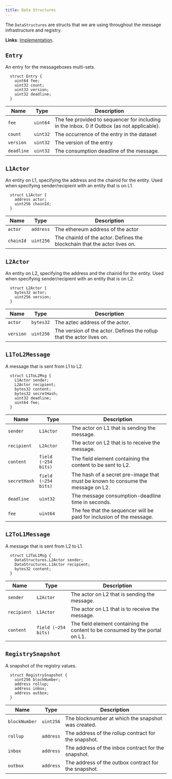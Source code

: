 ```yaml
---
title: Data Structures
---
```


The `DataStructures` are structs that we are using throughout the message infrastructure and registry.

**Links**: [Implementation](https://github.com/AztecProtocol/aztec-packages/blob/master/l1-contracts/src/core/libraries/DataStructures.sol).

## `Entry`

An entry for the messageboxes multi-sets. 

```solidity title="DataStructures.sol"
  struct Entry {
    uint64 fee;
    uint32 count;
    uint32 version;
    uint32 deadline;
  }
```

| Name           | Type    | Description |
| -------------- | ------- | ----------- |
| `fee`          | `uint64` | The fee provided to sequencer for including in the inbox. 0 if Outbox (as not applicable). |
| `count`        | `uint32` | The occurrence of the entry in the dataset |
| `version`      | `uint32` | The version of the entry |
| `deadline`     | `uint32` | The consumption deadline of the message. |


## `L1Actor`

An entity on L1, specifying the address and the chainid for the entity. Used when specifying sender/recipient with an entity that is on L1.

```solidity title="DataStructures.sol"
  struct L1Actor {
    address actor;
    uint256 chainId;
  }
```

| Name           | Type    | Description |
| -------------- | ------- | ----------- |
| `actor`          | `address` | The ethereum address of the actor |
| `chainId`        | `uint256` | The chainId of the actor. Defines the blockchain that the actor lives on. |


## `L2Actor`

An entity on L2, specifying the address and the chainid for the entity. Used when specifying sender/recipient with an entity that is on L2.

```solidity title="DataStructures.sol"
  struct L2Actor {
    bytes32 actor;
    uint256 version;
  }
```

| Name           | Type    | Description |
| -------------- | ------- | ----------- |
| `actor`          | `bytes32` | The aztec address of the actor. |
| `version`        | `uint256` | The version of the actor. Defines the rollup that the actor lives on. |

## `L1ToL2Message`

A message that is sent from L1 to L2.

```solidity title="DataStructures.sol"
  struct L1ToL2Msg {
    L1Actor sender;
    L2Actor recipient;
    bytes32 content;
    bytes32 secretHash;
    uint32 deadline;
    uint64 fee;
  }
```

| Name           | Type    | Description |
| -------------- | ------- | ----------- |
| `sender`          | `L1Actor` | The actor on L1 that is sending the message. |
| `recipient`        | `L2Actor` | The actor on L2 that is to receive the message. |
| `content`        | `field (~254 bits)` | The field element containing the content to be sent to L2. |
| `secretHash`        | `field (~254 bits)` | The hash of a secret pre-image that must be known to consume the message on L2. |
| `deadline`        | `uint32` | The message consumption-deadline time in seconds. |
| `fee`        | `uint64` | The fee that the sequencer will be paid for inclusion of the message. |

## `L2ToL1Message`

A message that is sent from L2 to L1.

```solidity title="DataStructures.sol"
  struct L2ToL1Msg {
    DataStructures.L2Actor sender;
    DataStructures.L1Actor recipient;
    bytes32 content;
  }
```

| Name           | Type    | Description |
| -------------- | ------- | ----------- |
| `sender`          | `L2Actor` | The actor on L2 that is sending the message. |
| `recipient`        | `L1Actor` | The actor on L1 that is to receive the message. |
| `content`        | `field (~254 bits)` | The field element containing the content to be consumed by the portal on L1. |

## `RegistrySnapshot`

A snapshot of the registry values.

```solidity title="DataStructures.sol"
  struct RegistrySnapshot {
    uint256 blockNumber;
    address rollup;
    address inbox;
    address outbox;
  }
```

| Name           | Type    | Description |
| -------------- | ------- | ----------- |
| `blockNumber`       | `uint256` | The blocknumber at which the snapshot was created. |
| `rollup`       | `address` | The address of the rollup contract for the snapshot. |
| `inbox`       | `address` | The address of the inbox contract for the snapshot. |
| `outbox`       | `address` | The address of the outbox contract for the snapshot. |




